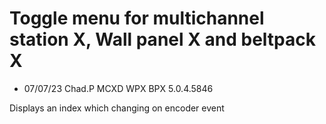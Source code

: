
# Toggle menu for multichannel station X, Wall panel X and beltpack X

- 07/07/23 Chad.P MCXD WPX BPX 5.0.4.5846


Displays an index which changing on encoder event
